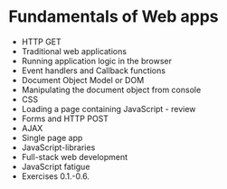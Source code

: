 # Fundamentals of Web apps

* HTTP GET
* Traditional web applications
* Running application logic in the browser
* Event handlers and Callback functions
* Document Object Model or DOM
* Manipulating the document object from console
* CSS
* Loading a page containing JavaScript - review
* Forms and HTTP POST
* AJAX
* Single page app
* JavaScript-libraries
* Full-stack web development
* JavaScript fatigue
* Exercises 0.1.-0.6.
